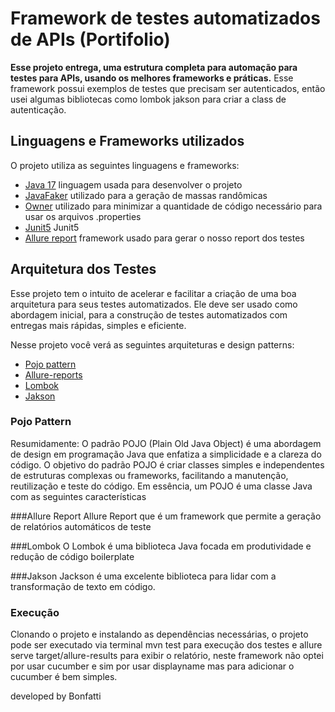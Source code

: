 # Framework de testes automatizados de APIs (Portifolio)

**Esse projeto entrega, uma estrutura completa para automação para testes para APIs, usando os melhores frameworks e práticas.**
Esse framework possui exemplos de testes que precisam ser autenticados, então usei algumas bibliotecas como lombok jakson para criar a class de autenticação.


## Linguagens e Frameworks utilizados

O projeto utiliza as seguintes linguagens e frameworks:

* [Java 17](https://openjdk.java.net/projects/jdk/17/) linguagem usada para desenvolver o projeto
* [JavaFaker](https://github.com/DiUS/java-faker) utilizado para a geração de massas randômicas
* [Owner](http://owner.aeonbits.org/) utilizado para minimizar a quantidade de código necessário para usar os arquivos .properties
* [Junit5](https://junit.org/junit5/) Junit5
* [Allure report](https://github.com/allure-framework/allure-maven) framework usado para gerar o nosso report dos testes
  
## Arquitetura dos Testes

Esse projeto tem o intuito de acelerar e facilitar a criação de uma boa arquitetura para seus testes automatizados.
Ele deve ser usado como abordagem inicial, para a construção de testes automatizados com entregas mais rápidas, simples e eficiente.

Nesse projeto você verá as seguintes arquiteturas e design patterns:

* [Pojo pattern](#pojo-pattern)
* [Allure-reports](#allure-report)
* [Lombok](#lombok)
* [Jakson](#jakson)
  
### Pojo Pattern
Resumidamente:
O padrão POJO (Plain Old Java Object) é uma abordagem de design em programação Java que enfatiza a simplicidade e a clareza do código. O objetivo do padrão POJO é criar classes simples e independentes de estruturas complexas ou frameworks, facilitando a manutenção, reutilização e teste do código. Em essência, um POJO é uma classe Java com as seguintes características

###Allure Report
Allure Report que é um framework que permite a geração de relatórios automáticos de teste

###Lombok
O Lombok é uma biblioteca Java focada em produtividade e redução de código boilerplate

###Jakson
Jackson é uma excelente biblioteca para lidar com a transformação de texto em código.

### Execução

Clonando o projeto e instalando as dependências necessárias, o projeto pode ser executado via terminal mvn test para execução dos testes e allure serve target/allure-results para exibir o relatório, neste framework não optei por usar cucumber e sim por usar displayname mas para adicionar o cucumber é bem simples.

developed by Bonfatti




